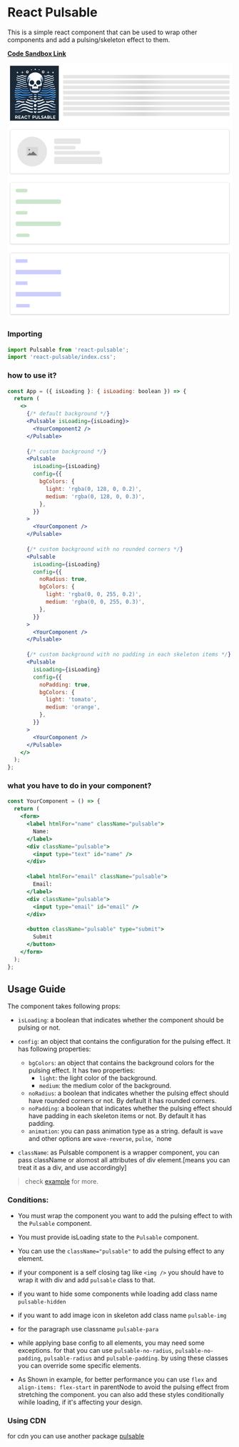 # React Pulsable

This is a simple react component that can be used to wrap other components and add a pulsing/skeleton effect to them.

**[Code Sandbox Link](https://codesandbox.io/s/k7fdzw?file=/src/App.js)**

![Demo Image](./screenshot.png)

### Importing
```jsx
import Pulsable from 'react-pulsable';
import 'react-pulsable/index.css';
```



### how to use it?

```jsx
const App = ({ isLoading }: { isLoading: boolean }) => {
  return (
    <>
      {/* default background */}
      <Pulsable isLoading={isLoading}>
        <YourComponent2 />
      </Pulsable>

      {/* custom background */}
      <Pulsable
        isLoading={isLoading}
        config={{
          bgColors: {
            light: 'rgba(0, 128, 0, 0.2)',
            medium: 'rgba(0, 128, 0, 0.3)',
          },
        }}
      >
        <YourComponent />
      </Pulsable>

      {/* custom background with no rounded corners */}
      <Pulsable
        isLoading={isLoading}
        config={{
          noRadius: true,
          bgColors: {
            light: 'rgba(0, 0, 255, 0.2)',
            medium: 'rgba(0, 0, 255, 0.3)',
          },
        }}
      >
        <YourComponent />
      </Pulsable>

      {/* custom background with no padding in each skeleton items */}
      <Pulsable
        isLoading={isLoading}
        config={{
          noPadding: true,
          bgColors: {
            light: 'tomato',
            medium: 'orange',
          },
        }}
      >
        <YourComponent />
      </Pulsable>
    </>
  );
};
```

### what you have to do in your component?

```jsx
const YourComponent = () => {
  return (
    <form>
      <label htmlFor="name" className="pulsable">
        Name:
      </label>
      <div className="pulsable">
        <input type="text" id="name" />
      </div>

      <label htmlFor="email" className="pulsable">
        Email:
      </label>
      <div className="pulsable">
        <input type="email" id="email" />
      </div>

      <button className="pulsable" type="submit">
        Submit
      </button>
    </form>
  );
};
```

## Usage Guide

The component takes following props:
- `isLoading`: a boolean that indicates whether the component should be pulsing or not.
- `config`: an object that contains the configuration for the pulsing effect. It has following properties:
  - `bgColors`: an object that contains the background colors for the pulsing effect. It has two properties:
    - `light`: the light color of the background.
    - `medium`: the medium color of the background.
  - `noRadius`: a boolean that indicates whether the pulsing effect should have rounded corners or not. By default it has rounded corners.
  - `noPadding`: a boolean that indicates whether the pulsing effect should have padding in each skeleton items or not. By default it has padding.
  - `animation`: you can pass animation type as a string. default is `wave` and other options are `wave-reverse`, `pulse`, `none

- `className`: as Pulsable component is a wrapper component, you can pass className or alomost all attributes of div element.[means you can treat it as a div, and use accordingly]

> check [example](https://codesandbox.io/s/k7fdzw?file=/src/App.js) for more.

### Conditions:

- You must wrap the component you want to add the pulsing effect to with the `Pulsable` component.
- You must provide isLoading state to the `Pulsable` component.
- You can use the `className="pulsable"` to add the pulsing effect to any element.
- if your component is a self closing tag like `<img />` you should have to wrap it with div and add `pulsable` class to that. 
- if you want to hide some components while loading add class name `pulsable-hidden`
- if you want to add image icon in skeleton add class name `pulsable-img`
- for the paragraph use classname `pulsable-para`
- while applying base config to all elements, you may need some exceptions. for that you can use `pulsable-no-radius`, `pulsable-no-padding`, `pulsable-radius` and `pulsable-padding`. by using these classes you can override some specific elements.

- As Shown in example, for better performance you can use `flex` and  `align-items: flex-start` in parentNode to avoid the pulsing effect from stretching the component. you can also add these styles conditionally wihile loading, if it's affecting your design.




### Using CDN
for cdn you can use another package [pulsable](https://www.npmjs.com/package/pulsable)
